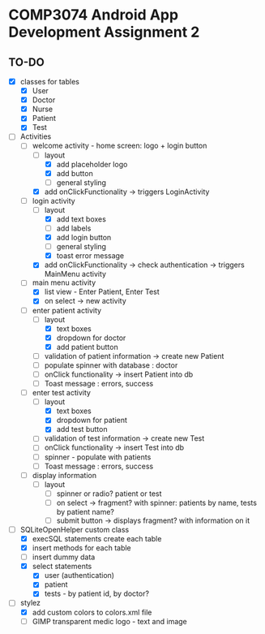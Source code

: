 # COMP3074 Android App Development Assignment 2
## TO-DO
- [x] classes for tables
	- [x] User
	- [x] Doctor
	- [x] Nurse
	- [x] Patient
	- [x] Test
- [ ] Activities
	- [ ] welcome activity - home screen: logo + login button
		- [ ] layout
			- [X] add placeholder logo
			- [X] add button
			- [ ] general styling
		- [X] add onClickFunctionality -> triggers LoginActivity
	- [ ] login activity
		- [ ] layout
			- [X] add text boxes
			- [ ] add labels
			- [X] add login button
			- [ ] general styling
			- [X] toast error message
		- [X] add onClickFunctionality -> check authentication -> triggers MainMenu activity
	- [ ] main menu activity
		- [X] list view - Enter Patient, Enter Test
		- [X] on select -> new activity
	- [ ] enter patient activity
		- [ ] layout
			- [X] text boxes
			- [X] dropdown for doctor
			- [X] add patient button
		- [ ] validation of patient information -> create new Patient
		- [ ] populate spinner with database : doctor
		- [ ] onClick functionality -> insert Patient into db
		- [ ] Toast message : errors, success
	- [ ] enter test activity
		- [ ] layout
			- [X] text boxes
			- [X] dropdown for patient
			- [X] add test button
		- [ ] validation of test information -> create new Test
		- [ ] onClick functionality -> insert Test into db
		- [ ] spinner - populate with patients
		- [ ] Toast message : errors, success
	- [ ] display information
		- [ ] layout
			- [ ] spinner or radio? patient or test
			- [ ] on select -> fragment? with spinner: patients by name, tests by patient name?
			- [ ] submit button -> displays fragment? with information on it
- [ ] SQLiteOpenHelper custom class
	- [x] execSQL statements create each table
	- [x] insert methods for each table
	- [ ] insert dummy data
	- [X] select statements
		- [X] user (authentication)
		- [X] patient
		- [X] tests - by patient id, by doctor? 
- [ ] stylez
	- [x] add custom colors to colors.xml file
	- [ ] GIMP transparent medic logo - text and image
